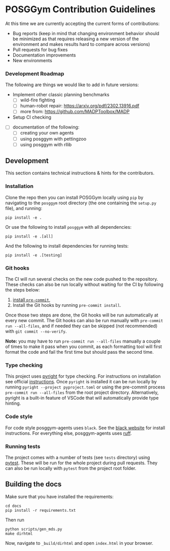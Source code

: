 # POSGGym Contribution Guidelines

At this time we are currently accepting the current forms of contributions:

- Bug reports (keep in mind that changing environment behavior should be minimized as that requires releasing a new version of the environment and makes results hard to compare across versions)
- Pull requests for bug fixes
- Documentation improvements
- New environments

### Development Roadmap

The following are things we would like to add in future versions:

- Implement other classic planning benchmarks
  - [ ] wild-fire fighting
  - [ ] human-robot repair: https://arxiv.org/pdf/2302.13916.pdf
  - [ ] more from: https://github.com/MADPToolbox/MADP
- Setup CI checking
- [ ] documentation of the following:
  - [ ] creating your own agents
  - [ ] using posggym with pettingzoo
  - [ ] using posggym with rllib

## Development

This section contains technical instructions & hints for the contributors.

### Installation

Clone the repo then you can install POSGGym locally using `pip`  by navigating to the `posggym` root directory (the one containing the `setup.py` file), and running:

```
pip install -e .
```

Or use the following to install `posggym` with all dependencies:

```
pip install -e .[all]
```

And the following to install dependencies for running tests:

```
pip install -e .[testing]
```


### Git hooks

The CI will run several checks on the new code pushed to the repository. These checks can also be run locally without waiting for the CI by following the steps below:

1. [install `pre-commit`](https://pre-commit.com/#install),
2. Install the Git hooks by running `pre-commit install`.

Once those two steps are done, the Git hooks will be run automatically at every new commit.
The Git hooks can also be run manually with `pre-commit run --all-files`, and if needed they can be skipped (not recommended) with `git commit --no-verify`.

**Note:** you may have to run `pre-commit run --all-files` manually a couple of times to make it pass when you commit, as each formatting tool will first format the code and fail the first time but should pass the second time.


### Type checking

This project uses [pyright](https://github.com/microsoft/pyright) for type checking. For instructions on installation see official [instructions](https://github.com/microsoft/pyright#command-line).
Once `pyright` is installed it can be run locally by running ``pyright --project pyproject.toml`` or using the pre-commit process ``pre-commit run --all-files`` from the root project directory. Alternatively, pyright is a built-in feature of VSCode that will automatically provide type hinting.


### Code style

For code style posggym-agents uses `black`. See the [black website](https://black.readthedocs.io/en/stable/) for install instructions. For everything else, posggym-agents uses [ruff](https://github.com/charliermarsh/ruff).


### Running tests

The project comes with a number of tests (see `tests` directory) using [pytest](https://docs.pytest.org/en/latest/getting-started.html#install-pytest). These will be run for the whole project during pull requests. They can also be run locally with `pytest` from the project root folder.


## Building the docs

Make sure that you have installed the requirements:

```shell
cd docs
pip install -r requirements.txt
```

Then run

```shell
python scripts/gen_mds.py
make dirhtml
```

Now, navigate to `_build/dirhtml` and open `index.html` in your browser.
